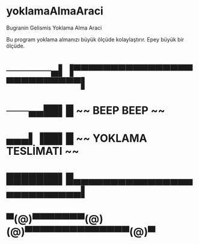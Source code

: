 # yoklamaAlmaAraci
Bugranin Gelismis Yoklama Alma Araci

Bu program yoklama almanızı büyük ölçüde kolaylaştırır. Epey büyük bir ölçüde.



# ──────▄▌▐▀▀▀▀▀▀▀▀▀▀▀▀▀▀▀▀▀▀▀▀▀▀▀▀▀▀▌ 
# ───▄▄██▌█      ~~ BEEP BEEP ~~
# ▄▄▄▌▐██▌█  ~~ YOKLAMA TESLİMATI ~~
# ███████▌█▄▄▄▄▄▄▄▄▄▄▄▄▄▄▄▄▄▄▄▄▄▄▄▄▄▄▌
# ▀(@)▀▀▀▀▀▀▀(@)(@)▀▀▀▀▀▀▀▀▀▀▀▀▀▀(@)▀
